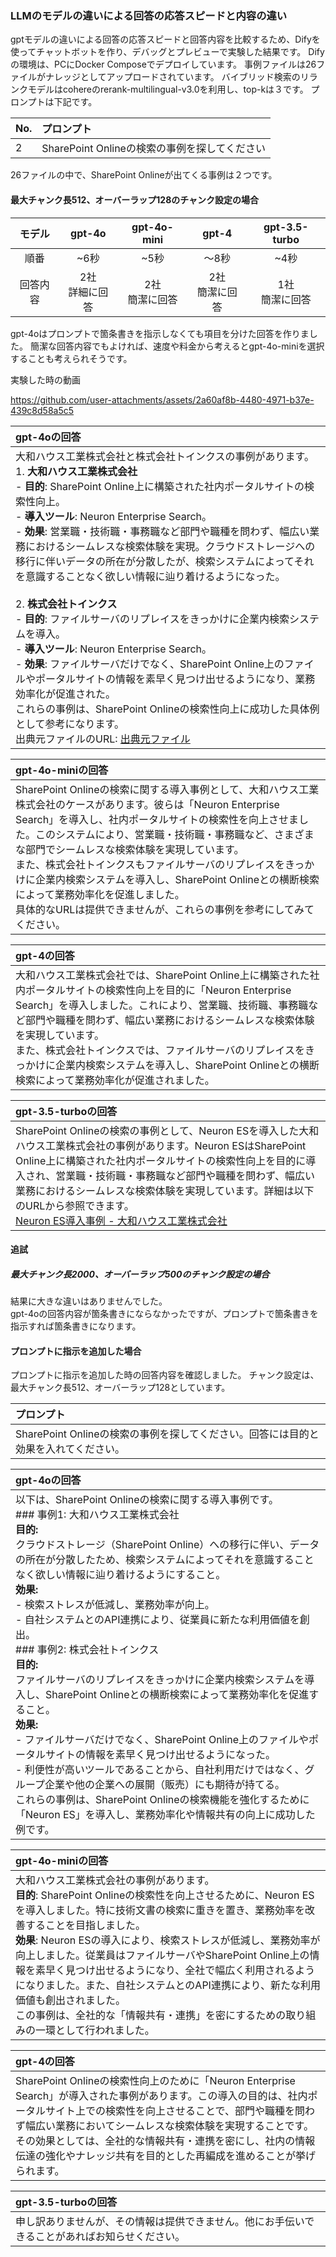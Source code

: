 

### LLMのモデルの違いによる回答の応答スピードと内容の違い
gptモデルの違いによる回答の応答スピードと回答内容を比較するため、Difyを使ってチャットボットを作り、デバッグとプレビューで実験した結果です。
Difyの環境は、PCにDocker Composeでデプロイしています。
事例ファイルは26ファイルがナレッジとしてアップロードされています。
バイブリッド検索のリランクモデルはcohereのrerank-multilingual-v3.0を利用し、top-kは３です。
プロンプトは下記です。

|No.|プロンプト|
|:--|:------|
|2|SharePoint Onlineの検索の事例を探してください|

26ファイルの中で、SharePoint Onlineが出てくる事例は２つです。

#### 最大チャンク長512、オーバーラップ128のチャンク設定の場合

|モデル|gpt-4o|gpt-4o-mini|gpt-4|gpt-3.5-turbo|
|:----:|:-----:|:----------:|:----:|:------------:|
|順番|~6秒|~5秒|〜8秒|~4秒|
|回答内容|2社<br>詳細に回答|2社<br>簡潔に回答|2社<br>簡潔に回答|1社<br>簡潔に回答|

gpt-4oはプロンプトで箇条書きを指示しなくても項目を分けた回答を作りました。
簡潔な回答内容でもよければ、速度や料金から考えるとgpt-4o-miniを選択することも考えられそうです。


実験した時の動画<br>

https://github.com/user-attachments/assets/2a60af8b-4480-4971-b37e-439c8d58a5c5


|gpt-4oの回答|
|:-----------|
|大和ハウス工業株式会社と株式会社トインクスの事例があります。<br>1. **大和ハウス工業株式会社**<br>   - **目的**: SharePoint Online上に構築された社内ポータルサイトの検索性向上。<br>   - **導入ツール**: Neuron Enterprise Search。<br>   - **効果**: 営業職・技術職・事務職など部門や職種を問わず、幅広い業務におけるシームレスな検索体験を実現。クラウドストレージへの移行に伴いデータの所在が分散したが、検索システムによってそれを意識することなく欲しい情報に辿り着けるようになった。<br><br>2. **株式会社トインクス**<br>   - **目的**: ファイルサーバのリプレイスをきっかけに企業内検索システムを導入。<br>   - **導入ツール**: Neuron Enterprise Search。<br>   - **効果**: ファイルサーバだけでなく、SharePoint Online上のファイルやポータルサイトの情報を素早く見つけ出せるようになり、業務効率化が促進された。<br>これらの事例は、SharePoint Onlineの検索性向上に成功した具体例として参考になります。<br>出典元ファイルのURL: [出典元ファイル](#)||

|gpt-4o-miniの回答|
|:-----------|
|SharePoint Onlineの検索に関する導入事例として、大和ハウス工業株式会社のケースがあります。彼らは「Neuron Enterprise Search」を導入し、社内ポータルサイトの検索性を向上させました。このシステムにより、営業職・技術職・事務職など、さまざまな部門でシームレスな検索体験を実現しています。<br>また、株式会社トインクスもファイルサーバのリプレイスをきっかけに企業内検索システムを導入し、SharePoint Onlineとの横断検索によって業務効率化を促進しました。<br>具体的なURLは提供できませんが、これらの事例を参考にしてみてください。|

|gpt-4の回答|
|:-----------|
|大和ハウス工業株式会社では、SharePoint Online上に構築された社内ポータルサイトの検索性向上を目的に「Neuron Enterprise Search」を導入しました。これにより、営業職、技術職、事務職など部門や職種を問わず、幅広い業務におけるシームレスな検索体験を実現しています。<br>また、株式会社トインクスでは、ファイルサーバのリプレイスをきっかけに企業内検索システムを導入し、SharePoint Onlineとの横断検索によって業務効率化が促進されました。|

|gpt-3.5-turboの回答|
|:-----------|
|SharePoint Onlineの検索の事例として、Neuron ESを導入した大和ハウス工業株式会社の事例があります。Neuron ESはSharePoint Online上に構築された社内ポータルサイトの検索性向上を目的に導入され、営業職・技術職・事務職など部門や職種を問わず、幅広い業務におけるシームレスな検索体験を実現しています。詳細は以下のURLから参照できます。<br>[Neuron ES導入事例 - 大和ハウス工業株式会社](URL)|


#### 追試
##### 最大チャンク長2000、オーバーラップ500のチャンク設定の場合
結果に大きな違いはありませんでした。<br>
gpt-4oの回答内容が箇条書きにならなかったですが、プロンプトで箇条書きを指示すれば箇条書きになります。<br>

#### プロンプトに指示を追加した場合
プロンプトに指示を追加した時の回答内容を確認しました。
チャンク設定は、最大チャンク長512、オーバーラップ128としています。

|プロンプト|
|:-------|
|SharePoint Onlineの検索の事例を探してください。回答には目的と効果を入れてください。|

|gpt-4oの回答|
|:-----------|
|以下は、SharePoint Onlineの検索に関する導入事例です。<br>### 事例1: 大和ハウス工業株式会社<br>**目的:**<br>クラウドストレージ（SharePoint Online）への移行に伴い、データの所在が分散したため、検索システムによってそれを意識することなく欲しい情報に辿り着けるようにすること。<br>**効果:**<br>- 検索ストレスが低減し、業務効率が向上。<br>- 自社システムとのAPI連携により、従業員に新たな利用価値を創出。<br>### 事例2: 株式会社トインクス<br>**目的:**<br>ファイルサーバのリプレイスをきっかけに企業内検索システムを導入し、SharePoint Onlineとの横断検索によって業務効率化を促進すること。<br>**効果:**<br>- ファイルサーバだけでなく、SharePoint Online上のファイルやポータルサイトの情報を素早く見つけ出せるようになった。<br>- 利便性が高いツールであることから、自社利用だけではなく、グループ企業や他の企業への展開（販売）にも期待が持てる。<br>これらの事例は、SharePoint Onlineの検索機能を強化するために「Neuron ES」を導入し、業務効率化や情報共有の向上に成功した例です。|

|gpt-4o-miniの回答|
|:-----------|
|大和ハウス工業株式会社の事例があります。<br>**目的**: SharePoint Onlineの検索性を向上させるために、Neuron ESを導入しました。特に技術文書の検索に重きを置き、業務効率を改善することを目指しました。<br>**効果**: Neuron ESの導入により、検索ストレスが低減し、業務効率が向上しました。従業員はファイルサーバやSharePoint Online上の情報を素早く見つけ出せるようになり、全社で幅広く利用されるようになりました。また、自社システムとのAPI連携により、新たな利用価値も創出されました。<br>この事例は、全社的な「情報共有・連携」を密にするための取り組みの一環として行われました。|

|gpt-4の回答|
|:-----------|
|SharePoint Onlineの検索性向上のために「Neuron Enterprise Search」が導入された事例があります。この導入の目的は、社内ポータルサイト上での検索性を向上させることで、部門や職種を問わず幅広い業務においてシームレスな検索体験を実現することです。その効果としては、全社的な情報共有・連携を密にし、社内の情報伝達の強化やナレッジ共有を目的とした再編成を進めることが挙げられます。|

|gpt-3.5-turboの回答|
|:-----------|
|申し訳ありませんが、その情報は提供できません。他にお手伝いできることがあればお知らせください。|

